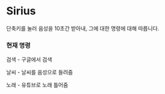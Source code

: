 # Sirius
단축키를 눌러 음성을 10초간 받아내, 그에 대한 명령에 대해 따릅니다.


### 현재 명령
검색 - 구글에서 검색

날씨 - 날씨를 음성으로 들려줌

노래 - 유튜브로 노래 틀어줌

